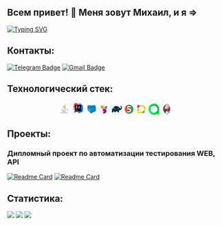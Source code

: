 ## Всем привет! 👋 Меня зовут Михаил, и я =>
[![Typing SVG](https://readme-typing-svg.demolab.com?font=Fira+Code&weight=900&size=30&pause=1000&color=F70202&vCenter=true&random=false&width=435&lines=ALFA+QA+ENGINEER)](https://git.io/typing-svg)

## Контакты:

  <a href="https://t.me/keniy_rus">
    <img src="https://img.shields.io/badge/Telegram-blue?style=for-the-badge&logo=telegram&logoColor=white" alt="Telegram Badge"/></a>
  <a href="mailto:mishamotkov@gmail.com">
    <img src="https://img.shields.io/badge/Gmail-red?style=for-the-badge&logo=gmail&logoColor=white" alt="Gmail Badge"/></a>

## Технологический стек:

<p align="center">
<img width="5%" title="Java" src="https://github.com/QAKirill/TinkoffWebAutotests/blob/master/attach/Logo/Java.svg">
<img width="6%" title="IntelliJ IDEA" src="https://github.com/QAKirill/TinkoffWebAutotests/blob/master/attach/Logo/Intelij_IDEA.svg">
<img width="5%" title="Selenoid" src="https://github.com/dimavrb/tochka/blob/main/media/logo/Selenoid.svg">
<img width="5%" title="Selenide" src="https://github.com/QAKirill/TinkoffWebAutotests/blob/master/attach/Logo/Selenide.svg">
<img width="5%" title="Gradle" src="https://github.com/QAKirill/TinkoffWebAutotests/blob/master/attach/Logo/Gradle.svg">
<img width="5%" title="Junit5" src="https://github.com/QAKirill/TinkoffWebAutotests/blob/master/attach/Logo/JUnit5.svg">
<img width="5%" title="Allure Report" src="https://github.com/QAKirill/TinkoffWebAutotests/blob/master/attach/Logo/Allure_Report.svg">
<img width="5%" title="Allure TestOps" src="https://github.com/QAKirill/TinkoffWebAutotests/blob/master/attach/Logo/AllureTestOps.svg">
<img width="5%" title="Jenkins" src="https://github.com/QAKirill/TinkoffWebAutotests/blob/master/attach/Logo/Jenkins.svg">
</p>

## Проекты:
### Дипломный проект по автоматизации тестирования WEB, API
[![Readme Card](https://github-readme-stats.vercel.app/api/pin/?username=KeNiY163&repo=ALFA_LEASING_WEB_TEST)](https://github.com/KeNiY163/ALFA_LEASING_WEB_TEST)
[![Readme Card](https://github-readme-stats.vercel.app/api/pin/?username=KeNiY163&repo=REQRES_TEST_API)](https://github.com/KeNiY163/REQRES_TEST_API)

## Статистика:
![](http://github-profile-summary-cards.vercel.app/api/cards/stats?username=KeNiY163&theme=solarized_dark)
![](http://github-profile-summary-cards.vercel.app/api/cards/repos-per-language?username=KeNiY163&theme=solarized_dark)
![](https://github-profile-summary-cards.vercel.app/api/cards/profile-details?username=KeNiY163&theme=solarized_dark)
